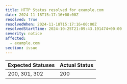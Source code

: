 ```yaml
---
title: HTTP Status resolved for example.com
date: 2024-11-18T15:17:16+00:00Z
resolved: True
resolvedWhen: 2024-11-18T15:17:16+00:00Z
resolvedStartTime: 2024-10-25T21:09:43.191474+00:00
severity: notice
affected:
  - example.com
section: issue
---
```


| Expected Statuses | Actual Status  |
|-------------------|----------------|
| 200, 301, 302 | 200 |
